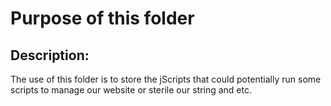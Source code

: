 # Purpose of this folder

## Description: 

The use of this folder is to store the jScripts that could potentially run some scripts to manage our website or sterile our string and etc.